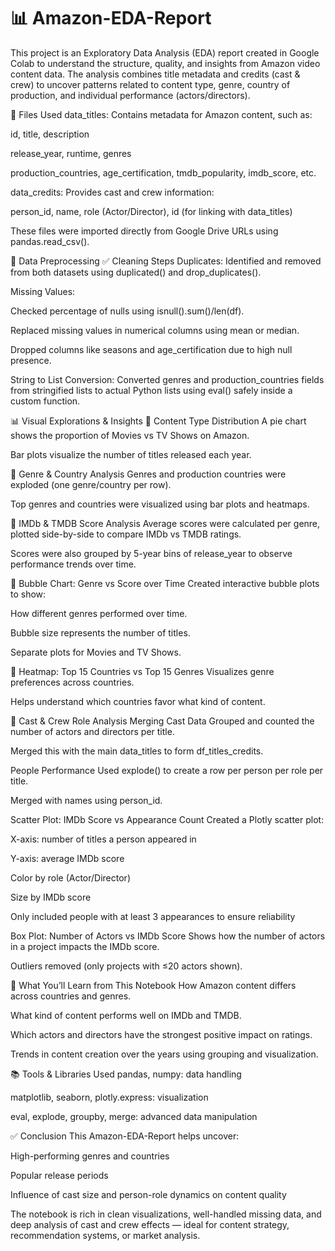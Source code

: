 # 📊 Amazon-EDA-Report
This project is an Exploratory Data Analysis (EDA) report created in Google Colab to understand the structure, quality, and insights from Amazon video content data. The analysis combines title metadata and credits (cast & crew) to uncover patterns related to content type, genre, country of production, and individual performance (actors/directors).

📁 Files Used
data_titles: Contains metadata for Amazon content, such as:

id, title, description

release_year, runtime, genres

production_countries, age_certification, tmdb_popularity, imdb_score, etc.

data_credits: Provides cast and crew information:

person_id, name, role (Actor/Director), id (for linking with data_titles)

These files were imported directly from Google Drive URLs using pandas.read_csv().

🔄 Data Preprocessing
✅ Cleaning Steps
Duplicates: Identified and removed from both datasets using duplicated() and drop_duplicates().

Missing Values:

Checked percentage of nulls using isnull().sum()/len(df).

Replaced missing values in numerical columns using mean or median.

Dropped columns like seasons and age_certification due to high null presence.

String to List Conversion: Converted genres and production_countries fields from stringified lists to actual Python lists using eval() safely inside a custom function.

📊 Visual Explorations & Insights
🔸 Content Type Distribution
A pie chart shows the proportion of Movies vs TV Shows on Amazon.

Bar plots visualize the number of titles released each year.

🔸 Genre & Country Analysis
Genres and production countries were exploded (one genre/country per row).

Top genres and countries were visualized using bar plots and heatmaps.

🔸 IMDb & TMDB Score Analysis
Average scores were calculated per genre, plotted side-by-side to compare IMDb vs TMDB ratings.

Scores were also grouped by 5-year bins of release_year to observe performance trends over time.

🔸 Bubble Chart: Genre vs Score over Time
Created interactive bubble plots to show:

How different genres performed over time.

Bubble size represents the number of titles.

Separate plots for Movies and TV Shows.

🔸 Heatmap: Top 15 Countries vs Top 15 Genres
Visualizes genre preferences across countries.

Helps understand which countries favor what kind of content.

👤 Cast & Crew Role Analysis
Merging Cast Data
Grouped and counted the number of actors and directors per title.

Merged this with the main data_titles to form df_titles_credits.

People Performance
Used explode() to create a row per person per role per title.

Merged with names using person_id.

Scatter Plot: IMDb Score vs Appearance Count
Created a Plotly scatter plot:

X-axis: number of titles a person appeared in

Y-axis: average IMDb score

Color by role (Actor/Director)

Size by IMDb score

Only included people with at least 3 appearances to ensure reliability

Box Plot: Number of Actors vs IMDb Score
Shows how the number of actors in a project impacts the IMDb score.

Outliers removed (only projects with ≤20 actors shown).

📌 What You’ll Learn from This Notebook
How Amazon content differs across countries and genres.

What kind of content performs well on IMDb and TMDB.

Which actors and directors have the strongest positive impact on ratings.

Trends in content creation over the years using grouping and visualization.

📚 Tools & Libraries Used
pandas, numpy: data handling

matplotlib, seaborn, plotly.express: visualization

eval, explode, groupby, merge: advanced data manipulation

✅ Conclusion
This Amazon-EDA-Report helps uncover:

High-performing genres and countries

Popular release periods

Influence of cast size and person-role dynamics on content quality

The notebook is rich in clean visualizations, well-handled missing data, and deep analysis of cast and crew effects — ideal for content strategy, recommendation systems, or market analysis.
